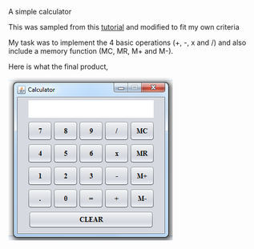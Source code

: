 A simple calculator

This was sampled from this [tutorial](http://www.dreamincode.net/forums/topic/321933-creating-a-calculator-using-jframe/) and modified to fit my own criteria

My task was to implement the 4 basic operations (+, -, x and /) and also include a memory function (MC, MR, M+ and M-).

Here is what the final product,

![Calculator](docs/img/calculator.png "Calculator")
